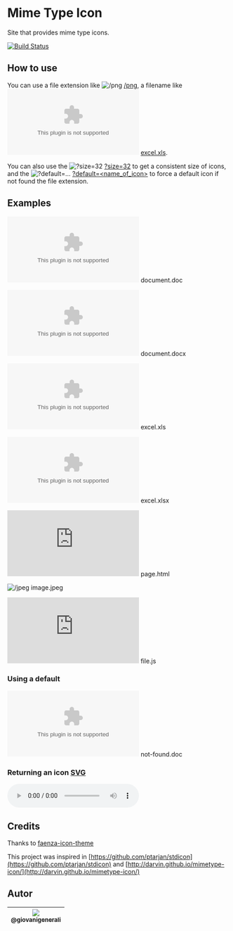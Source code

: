 # Mime Type Icon

Site that provides mime type icons.

[![Build Status](https://travis-ci.org/wgenial/mimetypeicons-nodejs.svg?branch=master)](https://travis-ci.org/wgenial/mimetypeicons-nodejs)

## How to use

You can use a file extension like ![/png][/png] [/png][/png], a filename like ![/xls][/xls] [excel.xls](https://mimetypeicons.ga/excel.xls).

You can also use the ![?size=32][?size=32] [?size=32][?size=32] to get a consistent size of icons, and the  ![?default=...][?default=...] [?default=<name_of_icon>][?default=...] to force a default icon if not found the file extension.


## Examples
![/doc][/doc]
document.doc

![/docx][/docx] 
document.docx

![/xls][/xls] 
excel.xls

![/xlsx][/xlsx] 
excel.xlsx

![/html][/html]
page.html

![/jpeg][/jpeg]
image.jpeg

![/js][/js]
file.js

### Using a default

![default=xml][default=xml]
not-found.doc

### Returning an icon [SVG](https://www.w3.org/TR/SVGMobile/)

![/svg-format][/svg-format]

## Credits

Thanks to [faenza-icon-theme](https://code.google.com/archive/p/faenza-icon-theme/)

This project was inspired in [https://github.com/ptarjan/stdicon](https://github.com/ptarjan/stdicon) and [http://darvin.github.io/mimetype-icon/](http://darvin.github.io/mimetype-icon/)

[/doc]: https://mimetypeicons.gq/word.doc

[/docx]: https://mimetypeicons.gq/word.docx

[/xls]: https://mimetypeicons.gq/excel.xls

[/xlsx]: https://mimetypeicons.gq/excel.xlsx

[/html]: https://mimetypeicons.gq/page.html

[/png]: https://mimetypeicons.gq/png

[/jpeg]: https://mimetypeicons.gq/image.jpeg

[/js]:
https://mimetypeicons.gq/javascript.js

[/svg-format]:
https://mimetypeicons.gq/file.mp3?size=scalable

[default=xml]:
https://mimetypeicons.gq/notfound.doc?size=32&default=xml

[/application/pdf]: https://mimetypeicons.gq/application/pdf?size=16

[?size=32]: https://mimetypeicons.gq/doc?size=32

[?default=...]: https://mimetypeicons.gq/404.icon?size=16&default=php

## Autor
| [<img src="https://avatars0.githubusercontent.com/u/41435?v=4&s=120"><br><sub>@giovanigenerali</sub>](https://github.com/giovanigenerali) |
| :---: |
